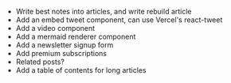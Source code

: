 - Write best notes into articles, and write rebuild article
- Add an embed tweet component, can use Vercel's react-tweet
- Add a video component
- Add a mermaid renderer component
- Add a newsletter signup form
- Add premium subscriptions
- Related posts?
- Add a table of contents for long articles
